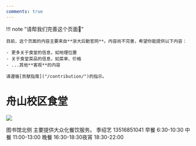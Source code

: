 ```yaml
---
comments: true
---
```


!!! note "请帮我们完善这个页面🙏"

    目前，这个页面的内容主要来自**浙大后勤官网**。内容尚不完善，希望你能提供以下内容：

    - 更多关于食堂的信息，如地理位置
    - 关于食堂菜品的信息，如菜单、价格
    - ...其他**客观**的内容

    请遵循[贡献指南]("/contribution/")的指示。

# 舟山校区食堂



 

![](https://zulg.zju.edu.cn/__local/9/24/6F/B5254FA04B96236A18D91B9FBB9_6E68E6C0_723A.png)

图书馆北侧
主要提供大众化餐饮服务。
季绍艺
13516851041
早餐 6:30-10:30
中餐 11:00-13:00
晚餐 16:30-18:30夜宵 18:30-22:00
